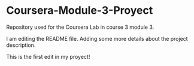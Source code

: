 # Coursera-Module-3-Proyect
Repository used for the Coursera Lab in course 3 module 3.

I am editing the README file. Adding some more details about the project description.

This is the first edit in my proyect!


